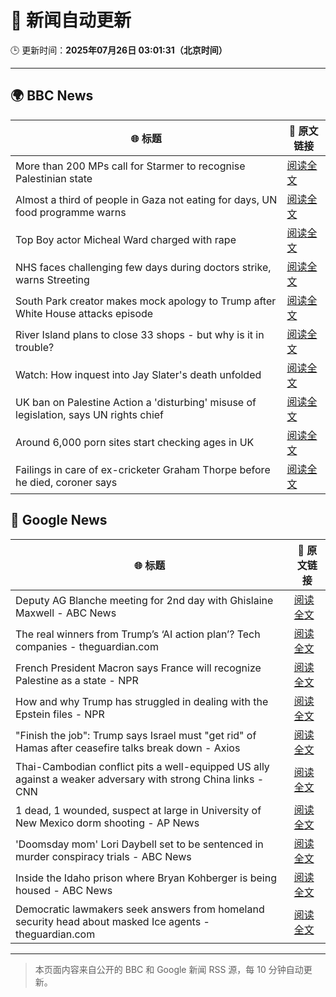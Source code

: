# 🧠 新闻自动更新

🕒 更新时间：**2025年07月26日 03:01:31（北京时间）**

---

## 🌍 BBC News

| 🌐 标题 | 🔗 原文链接 |
|--------|-------------|
| More than 200 MPs call for Starmer to recognise Palestinian state | [阅读全文](https://www.bbc.com/news/articles/cx202zvygmlo) |
| Almost a third of people in Gaza not eating for days, UN food programme warns | [阅读全文](https://www.bbc.com/news/articles/ckgjg81qqwvo) |
| Top Boy actor Micheal Ward charged with rape | [阅读全文](https://www.bbc.com/news/articles/c04d4k6n5dyo) |
| NHS faces challenging few days during doctors strike, warns Streeting | [阅读全文](https://www.bbc.com/news/articles/c0epel8gd49o) |
| South Park creator makes mock apology to Trump after White House attacks episode | [阅读全文](https://www.bbc.com/news/articles/cz7l7g21e0yo) |
| River Island plans to close 33 shops - but why is it in trouble? | [阅读全文](https://www.bbc.com/news/articles/c873755llwlo) |
| Watch: How inquest into Jay Slater's death unfolded | [阅读全文](https://www.bbc.com/news/videos/cvgegwxg9x0o) |
| UK ban on Palestine Action a 'disturbing' misuse of legislation, says UN rights chief | [阅读全文](https://www.bbc.com/news/articles/cdjxjpl8g0do) |
| Around 6,000 porn sites start checking ages in UK | [阅读全文](https://www.bbc.com/news/articles/c24v4dl5r16o) |
| Failings in care of ex-cricketer Graham Thorpe before he died, coroner says | [阅读全文](https://www.bbc.com/news/articles/cy9x9r038y0o) |

## 📰 Google News

| 🌐 标题 | 🔗 原文链接 |
|--------|-------------|
| Deputy AG Blanche meeting for 2nd day with Ghislaine Maxwell - ABC News | [阅读全文](https://news.google.com/rss/articles/CBMikwFBVV95cUxOWUh2a1Vnc0JDUS1QYnI3M1hJWDFWYTNHNFQxYm85OUNRRExWYzNGSFJKMkpVQU04cElFb01pRTFBV0RnTmM1dzhSOGE0TGFJUkNBM3c4aF85dWpJNHBLNXJ3czM0dnBfUzBTeE1NWTNLaHk3aVJ5VmtPUlVWcHFvWXd1YlYyRHR3dkdVbklkV3ZFOGfSAZgBQVVfeXFMTm85eWZBZjdWb2R6aTlJY3FFNHg4SDdwdlEwQ3l6Yk11blpTbnA3bkpNeDNKUUQ2a1FKdUs5NEFfOHNHZGJHQ3hiWElJbUxmT0JRVGtSQlVISXltVHF6TnZ1eFk2V2p2SEdaODJCbFdhZGZrX0c1QmY3WW9GV0QwM3pVUFp6UlBlanFEb2FzOS04enZRdFJGQ1g?oc=5) |
| The real winners from Trump’s ‘AI action plan’? Tech companies - theguardian.com | [阅读全文](https://news.google.com/rss/articles/CBMie0FVX3lxTFAxa0pzOENyOVRWblF1V0lvWkhTSzZCbTN5Q2NMWm1TODlFTHVhWXhzcy05d1hJV3FIcUxUMWFpbzI2VUx2djBOSWhYZENBZkZmaVZmTmkwSDdhRXQtZFpzaEgySTgxaDE3enZFRHZKWVY2X2NmVXIydzZabw?oc=5) |
| French President Macron says France will recognize Palestine as a state - NPR | [阅读全文](https://news.google.com/rss/articles/CBMijgFBVV95cUxOVW95SmJIZ1I0MGRvX19Raks5WU9WSlBBMUV3bzR1T2hxdlBUeFd5NHV6OU1uXzRVeWc2NHRRZm9vblM1bnE3dGZ2X1AwMnpOUWlueXlxNTFXbDdVYlVRanJURVJ5V0t6LUNhTmppVVhTdURqc1hVSGtZa0RNbEFkOV9hNWhYcmw2QVVmbG9n?oc=5) |
| How and why Trump has struggled in dealing with the Epstein files - NPR | [阅读全文](https://news.google.com/rss/articles/CBMihAFBVV95cUxPeDBLdkxTc0hhZzZJMU5UdVJmOEhDU2s0bDZXUzdkeHVnSTV6VmZVNmd0THJpZEpXbnlvVENiT2RncW5yY3lVSU1STjYzcW41U2MzS2pYS0FTZmR0VTdsS05QbXllUzkyU1FBeUszRnhOeE5ub3pTOGdjSzBCU0Z6azNYZS0?oc=5) |
| "Finish the job": Trump says Israel must "get rid" of Hamas after ceasefire talks break down - Axios | [阅读全文](https://news.google.com/rss/articles/CBMiekFVX3lxTE5teGx4eTVsdHBIZXBMUnVhWE1SUzFiY1VScWY3UjFtRnAyMEg3ZmNLTFZpeWliVC1ua3ZrSlU4V1dCV2hMTzgweUkyNEk1TC1CT0JMV29BSGFoOHZuRmVZZ0h0NHdVZ2lwd3RHcEN6Yl9aVXI3bmJjVEZB?oc=5) |
| Thai-Cambodian conflict pits a well-equipped US ally against a weaker adversary with strong China links - CNN | [阅读全文](https://news.google.com/rss/articles/CBMimgFBVV95cUxNdTdUOWNjVkNvcFZvTDVETE8wVnphUURYdXZzUF93OS1DWjFBQlI1MzZUQTZiQkttNlJwUmt6eGVJQlZBdDFXVWNkeWdZYkstd18wR0VwSzBQMlU0SzZwOGk5RURRWG51VjN1Mk1QcTRiX0R5ckxkZzlnQnBXNkV6eld5Znlvdldhb21LNnRjOFBZVlJmZ3pkSkNB0gGfAUFVX3lxTE90YXFHT3NtRmRvTTVKWFdrY29PRkhJVXlqeUJ6blZ0cjFMbGdTUENzQ3RDQzhBUmZ4ZEczRy1hMXByWEZyV0o5UkVfNVlxWl81U0x5VWkyREdhS2tveVdFaHlJWUl0ZHFIZzVqYWI5Z3dQQ0o0alF0Q3NILUJ3U3JRSm9BSHpZVkswTDdWOVh1cTFzSlZvZTE3RkpvejRMSQ?oc=5) |
| 1 dead, 1 wounded, suspect at large in University of New Mexico dorm shooting - AP News | [阅读全文](https://news.google.com/rss/articles/CBMiqwFBVV95cUxOeW4zOTBFN2E2TmNiTUpSTFZHNG12emU3M3JLV0RZZENWVC1PaWozX2xLWUpOS1M2eTBEUVBBZXJwRjRSYW91X3pwdTN5S2drWTJIc0RKOFdIUE1KLUpPWkt3akVOZWdYejVXZVV5Q1JBTUJucnhBbGN1S2gyT3Z5UDk1Vml6UmxDSXcxU1l2VHdDa2c1VjJ5LWwzX3EtTTltSnlyeng3U0ppUFk?oc=5) |
| 'Doomsday mom' Lori Daybell set to be sentenced in murder conspiracy trials - ABC News | [阅读全文](https://news.google.com/rss/articles/CBMimgFBVV95cUxPN1F2N19SVzNzLVljd3J1OFVzSlpFcFFucll4OHZ4bXFJWWViMW55ZnFPdTFfR3dmT090ZEhmY2l3QnRYNHdiU0J5Skp2bDZ2SDdDODFwY3JFc24xc0JmQUM2cC1WQ1NNakplRGRZVXVvYlVPeWtFMnJ2V3pXeHVoVF9DLUFKN2l1VXF2SkE3dnVYR0R1aExuRXVn0gGfAUFVX3lxTE1hUm9RVnlkdXVHRzg2cm9nNTRZd2RacHo5WDQyWGZWMVdnNkJMT1JOT0l3M1hVVVljaV84UmlhQnZ4S0VRcEhGSzB5YWhqY1lZbGs4RWhHbUJfX2ozWWkxaVA2dmZVa1hIcFFiNGdZQm9iVVFWeXAtV3J2OU9Wc0plN3lXTFFYa3VsdUJ5a3RRdHprU0VzTVRwSTRPckV5dw?oc=5) |
| Inside the Idaho prison where Bryan Kohberger is being housed - ABC News | [阅读全文](https://news.google.com/rss/articles/CBMikAFBVV95cUxPX0ZxV1ZCVlNLX1Raenhoczk0amNHV3FpSFdURnVsSmplTXU3LWFRYVV2QmNQT0x0X0F5UW1WM09SWjdCVGlPX0E1VDZmbURPdlJkWFJWZk9IdGFCaVNtOHZKLTVtd211dlRaNDhnR1FUV1NKbF9KSzZxb0twUUpoWVJzbnNnUVJlVDdBOGlwenc?oc=5) |
| Democratic lawmakers seek answers from homeland security head about masked Ice agents - theguardian.com | [阅读全文](https://news.google.com/rss/articles/CBMiggFBVV95cUxNSjJfbFZFa0YwUkp6MUVPbC0tRDg3OGlLS095Y0ViZ09sbGtzWXdRNFBSM1BLMWtJUGFTUWZSakxTempfNWFVZ19DX1JxYm9UdVZPZmxwMENMdkVEeXJoVkp5R2ZsT2dvNnBQNkpzbTdYUW1fUWl3NmpIdGhnQVpFZW1B?oc=5) |

---
> 本页面内容来自公开的 BBC 和 Google 新闻 RSS 源，每 10 分钟自动更新。